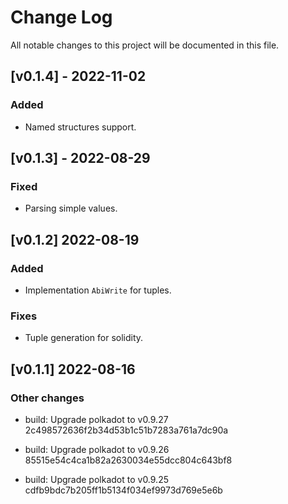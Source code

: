 # Change Log

All notable changes to this project will be documented in this file.

<!-- bureaucrate goes here -->
## [v0.1.4] - 2022-11-02
### Added
 - Named structures support.

## [v0.1.3] - 2022-08-29

### Fixed

 - Parsing simple values.

## [v0.1.2] 2022-08-19

### Added

 - Implementation `AbiWrite` for tuples.

 ### Fixes

 - Tuple generation for solidity.

## [v0.1.1] 2022-08-16

### Other changes

- build: Upgrade polkadot to v0.9.27 2c498572636f2b34d53b1c51b7283a761a7dc90a

- build: Upgrade polkadot to v0.9.26 85515e54c4ca1b82a2630034e55dcc804c643bf8

- build: Upgrade polkadot to v0.9.25 cdfb9bdc7b205ff1b5134f034ef9973d769e5e6b
